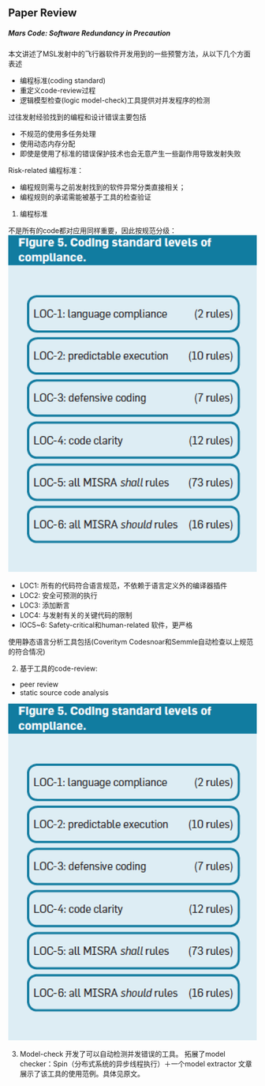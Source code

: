 ## Paper Review 
##### *Mars Code: Software Redundancy in Precaution*
本文讲述了MSL发射中的飞行器软件开发用到的一些预警方法，从以下几个方面表述
- 编程标准(coding standard)
- 重定义code-review过程
- 逻辑模型检查(logic model-check)工具提供对并发程序的检测


过往发射经验找到的编程和设计错误主要包括
- 不规范的使用多任务处理
- 使用动态内存分配
- 即使是使用了标准的错误保护技术也会无意产生一些副作用导致发射失败

Risk-related 编程标准：
- 编程规则需与之前发射找到的软件异常分类直接相关；
- 编程规则的承诺需能被基于工具的检查验证



1. 编程标准

不是所有的code都对应用同样重要，因此按规范分级：
![alt](images/mars_compliance.png)
- LOC1: 所有的代码符合语言规范，不依赖于语言定义外的编译器插件
- LOC2: 安全可预测的执行
- LOC3: 添加断言
- LOC4: 与发射有关的关键代码的限制
- lOC5~6: Safety-critical和human-related 软件，更严格

使用静态语言分析工具包括(Coveritym Codesnoar和Semmle自动检查以上规范的符合情况)

2. 基于工具的code-review:
- peer review
- static source code analysis

![alt](images/mars_compliance.png)

3. Model-check
开发了可以自动检测并发错误的工具。 拓展了model checker：Spin（分布式系统的异步线程执行）＋一个model extractor
文章展示了该工具的使用范例。具体见原文。